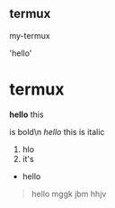 ## termux
my-termux


'hello'

# termux

**hello** this 

is bold\n
*hello* this is italic

1. hlo 
2. it's 
* hello

> hello 
mggk
jbm
hhjv
  